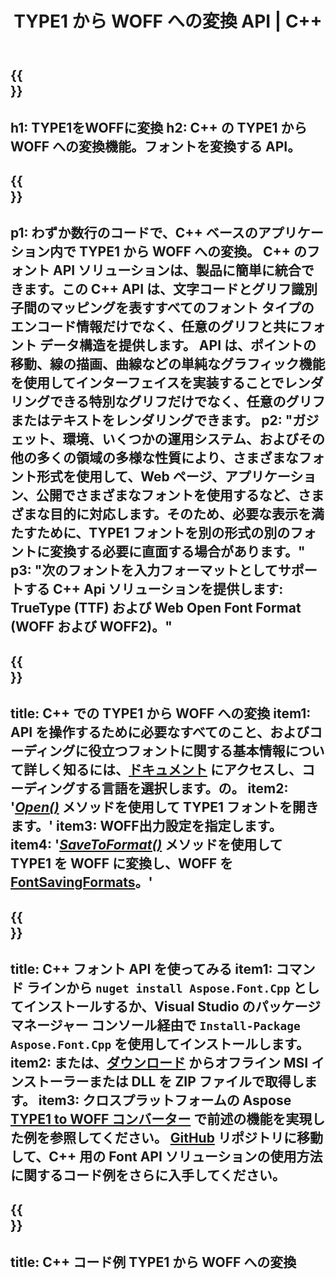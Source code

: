 ﻿---
translation: true
template: /_templates/conversion-child-cpp.md
title: TYPE1 から WOFF への変換 API | C++
description: この C++ API を使用して、TYPE1 を WOFF フォントに変換します。変換機能は、Windows と Linux、および C++ をサポートするすべての開発環境で動作します。
metakeywords: c++ TYPE1 から WOFF、TYPE1 から WOFF ソリューション c++、TYPE1 から WOFF フォント conerter cpp
url: /cpp/conversion/type1-to-woff/
family: font
platformtag: cpp
feature: conversion
otherformats: TTF WOFF2
---

{{<section banner>}}
---
h1: TYPE1をWOFFに変換
h2: C++ の TYPE1 から WOFF への変換機能。フォントを変換する API。
---

{{<section overview>}}
---
p1: わずか数行のコードで、С++ ベースのアプリケーション内で TYPE1 から WOFF への変換。 С++ のフォント API ソリューションは、製品に簡単に統合できます。この C++ API は、文字コードとグリフ識別子間のマッピングを表すすべてのフォント タイプのエンコード情報だけでなく、任意のグリフと共にフォント データ構造を提供します。 API は、ポイントの移動、線の描画、曲線などの単純なグラフィック機能を使用してインターフェイスを実装することでレンダリングできる特別なグリフだけでなく、任意のグリフまたはテキストをレンダリングできます。
p2: "ガジェット、環境、いくつかの運用システム、およびその他の多くの領域の多様な性質により、さまざまなフォント形式を使用して、Web ページ、アプリケーション、公開でさまざまなフォントを使用するなど、さまざまな目的に対応します。そのため、必要な表示を満たすために、TYPE1 フォントを別の形式の別のフォントに変換する必要に直面する場合があります。"
p3: "次のフォントを入力フォーマットとしてサポートする С++ Api ソリューションを提供します: TrueType (TTF) および Web Open Font Format (WOFF および WOFF2)。"
---

{{<section feature1>}}
---
title: C++ での TYPE1 から WOFF への変換
item1: API を操作するために必要なすべてのこと、およびコーディングに役立つフォントに関する基本情報について詳しく知るには、[ドキュメント](https://docs.aspose.com/font/) にアクセスし、コーディングする言語を選択します。の。
item2: '[*Open()*](https://reference.aspose.com/font/cpp/class/aspose.font.font#ac2387bf04ccb5bac51cf37984d4ebf33) メソッドを使用して TYPE1 フォントを開きます。'
item3: WOFF出力設定を指定します。
item4: '[*SaveToFormat()*](https://reference.aspose.com/font/cpp/class/aspose.font.font#a670ea97404fd72c2e51b0e8c543c8a45) メソッドを使用して TYPE1 を WOFF に変換し、WOFF を [FontSavingFormats](https://reference.aspose.com/font/cpp/namespace/aspose.font#a93d0dcc7c00f5c7027d60e14a5433c74)。'
---

{{<section feature2>}}
---
title: C++ フォント API を使ってみる
item1: コマンド ラインから ```nuget install Aspose.Font.Cpp``` としてインストールするか、Visual Studio のパッケージ マネージャー コンソール経由で ```Install-Package Aspose.Font.Cpp``` を使用してインストールします。
item2: または、[ダウンロード](https://downloads.aspose.com/font/cpp) からオフライン MSI インストーラーまたは DLL を ZIP ファイルで取得します。
item3: クロスプラットフォームの Aspose [TYPE1 to WOFF コンバーター](https://products.aspose.app/font/conversion/type1-to-woff) で前述の機能を実現した例を参照してください。 [GitHub](https://github.com/aspose-font/Aspose.Font-Documentation/tree/master/cpp-examples) リポジトリに移動して、C++ 用の Font API ソリューションの使用方法に関するコード例をさらに入手してください。
---

{{<section codeexample>}}
---
title: C++ コード例 TYPE1 から WOFF への変換
---